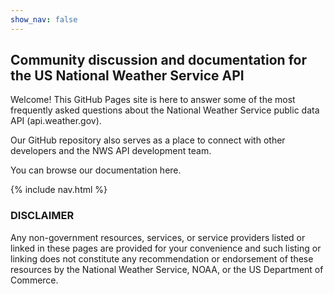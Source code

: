 ```yaml
---
show_nav: false
---
```

## Community discussion and documentation for the US National Weather Service API
Welcome! This GitHub Pages site is here to answer some of the most frequently asked questions about the National
Weather Service public data API (api.weather.gov).

Our GitHub repository also serves as a place to connect with other developers and the NWS API development team.

You can browse our documentation here.

{% include nav.html %}

### DISCLAIMER
Any non-government resources, services, or service providers listed or linked in these pages are provided for your
convenience and such listing or linking does not constitute any recommendation or endorsement of these resources by the
National Weather Service, NOAA, or the US Department of Commerce.
